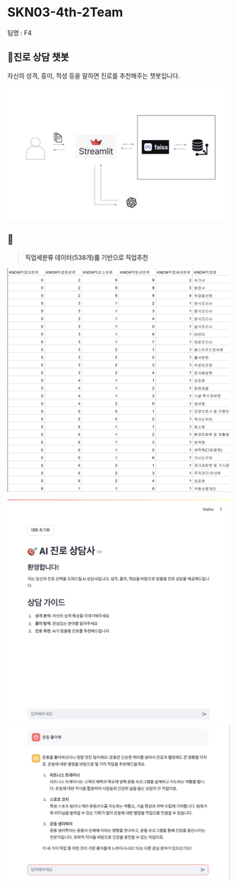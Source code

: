 # SKN03-4th-2Team  
팀명 : F4  

## 🎯진로 상담 챗봇  
자신의 성격, 흥미, 적성 등을 말하면 진로를 추천해주는 챗봇입니다.  

![아케텍쳐](https://github.com/SKNETWORKS-FAMILY-AICAMP/SKN03-4th-2Team/blob/JSY/%E1%84%89%E1%85%B3%E1%84%8F%E1%85%B3%E1%84%85%E1%85%B5%E1%86%AB%E1%84%89%E1%85%A3%E1%86%BA%202024-11-07%20%E1%84%8B%E1%85%A9%E1%84%8C%E1%85%A5%E1%86%AB%2011.28.47.png)
  

## 📄 
> **직업세분류 데이터(538개)를 기반으로 직업추천**

![데이터](https://github.com/SKNETWORKS-FAMILY-AICAMP/SKN03-4th-2Team/blob/JSY/%E1%84%89%E1%85%B3%E1%84%8F%E1%85%B3%E1%84%85%E1%85%B5%E1%86%AB%E1%84%89%E1%85%A3%E1%86%BA%202024-11-07%20%E1%84%8B%E1%85%A9%E1%84%8C%E1%85%A5%E1%86%AB%2010.13.55.png)




![결과](https://github.com/SKNETWORKS-FAMILY-AICAMP/SKN03-4th-2Team/blob/JSY/final_1.png)
![결과](https://github.com/SKNETWORKS-FAMILY-AICAMP/SKN03-4th-2Team/blob/JSY/final_2.png)
